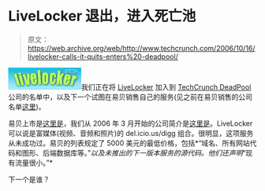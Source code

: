 # LiveLocker 退出，进入死亡池

> 原文：<https://web.archive.org/web/http://www.techcrunch.com/2006/10/16/livelocker-calls-it-quits-enters%20-deadpool/>

![](img/857c326df4cd1684d2b9eaba7a811a17.png)我们正在将 [LiveLocker](https://web.archive.org/web/20090108231239/http://www.livelocker.com/) 加入到 [TechCrunch DeadPool](https://web.archive.org/web/20090108231239/http://www.techcrunch.com/tag/deadpool) 公司的名单中，以及下一个试图在易贝销售自己的服务(见之前在易贝销售的公司名单[这里](https://web.archive.org/web/20090108231239/http://www.techcrunch.com/2006/09/21/exclusive-zookoda-auction/))。

易贝上市是[这里是](https://web.archive.org/web/20090108231239/http://cgi.ebay.com/ws/eBayISAPI.dll?ViewItem&ih=016&item=260042030203&rd=1&sspagename=STRK%3AMESE%3AIT&rd=1)，我们从 2006 年 3 月开始的公司简介是[这里是](https://web.archive.org/web/20090108231239/http://www.techcrunch.com/2006/03/11/livelocker-social-bookmarks-and-ratings-for-rich-media/)。LiveLocker 可以说是富媒体(视频、音频和照片)的 del.icio.us/digg 组合。很明显，这项服务从未成功过。易贝的列表规定了 5000 美元的最低价格，包括*“域名、所有网站代码和图形、后端数据库等。”*以及未推出的下一版本服务的源代码。他们还声明*“现有流量很小。”*

下一个是谁？